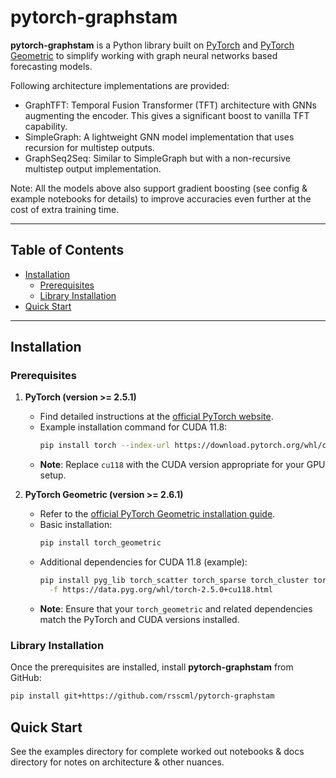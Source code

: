 # pytorch-graphstam

**pytorch-graphstam** is a Python library built on [PyTorch](https://pytorch.org/) and [PyTorch Geometric](https://pytorch-geometric.readthedocs.io/en/latest/) to simplify working with graph neural networks based forecasting models.

Following architecture implementations are provided:
- GraphTFT: Temporal Fusion Transformer (TFT) architecture with GNNs augmenting the encoder. This gives a significant boost to vanilla TFT capability.
- SimpleGraph: A lightweight GNN model implementation that uses recursion for multistep outputs.
- GraphSeq2Seq: Similar to SimpleGraph but with a non-recursive multistep output implementation.

Note: All the models above also support gradient boosting (see config & example notebooks for details) to improve accuracies even further at the cost of extra training time.

---

## Table of Contents

- [Installation](#installation)
  - [Prerequisites](#prerequisites)
  - [Library Installation](#library-installation)
- [Quick Start](#quick-start)

---

## Installation

### Prerequisites

1. **PyTorch (version >= 2.5.1)**  
   - Find detailed instructions at the [official PyTorch website](https://pytorch.org/get-started/locally/).  
   - Example installation command for CUDA 11.8:
     ```bash
     pip install torch --index-url https://download.pytorch.org/whl/cu118
     ```
   - **Note**: Replace `cu118` with the CUDA version appropriate for your GPU setup.

2. **PyTorch Geometric (version >= 2.6.1)**  
   - Refer to the [official PyTorch Geometric installation guide](https://pytorch-geometric.readthedocs.io/en/latest/notes/installation.html).
   - Basic installation:
     ```bash
     pip install torch_geometric
     ```
   - Additional dependencies for CUDA 11.8 (example):
     ```bash
     pip install pyg_lib torch_scatter torch_sparse torch_cluster torch_spline_conv \
       -f https://data.pyg.org/whl/torch-2.5.0+cu118.html
     ```
   - **Note**: Ensure that your `torch_geometric` and related dependencies match the PyTorch and CUDA versions installed. 

### Library Installation

Once the prerequisites are installed, install **pytorch-graphstam** from GitHub:

```bash
pip install git+https://github.com/rsscml/pytorch-graphstam
```

## Quick Start

See the examples directory for complete worked out notebooks & docs directory for notes on architecture & other nuances.
